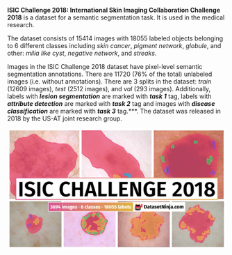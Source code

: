 **ISIC Challenge 2018: International Skin Imaging Collaboration Challenge 2018** is a dataset for a semantic segmentation task. It is used in the medical research. 

The dataset consists of 15414 images with 18055 labeled objects belonging to 6 different classes including *skin cancer*, *pigment network*, *globule*, and other: *milia like cyst*, *negative network*, and *streaks*.

Images in the ISIC Challenge 2018 dataset have pixel-level semantic segmentation annotations. There are 11720 (76% of the total) unlabeled images (i.e. without annotations). There are 3 splits in the dataset: *train* (12609 images), *test* (2512 images), and *val* (293 images). Additionally, labels with ***lesion segmentation*** are marked with ***task 1*** tag, labels with ***attribute detection*** are marked with ***task 2*** tag and images with ***disease classification*** are marked with ***task 3*** tag.***. The dataset was released in 2018 by the US-AT joint research group.

<img src="https://github.com/dataset-ninja/isic-challenge-2018/raw/main/visualizations/poster.png">
